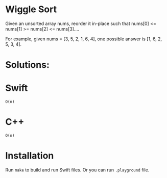 # Wiggle Sort
 Given an unsorted array nums, reorder it in-place such that nums[0] <= nums[1] >= nums[2] <= nums[3]....
 
 For example, given nums = [3, 5, 2, 1, 6, 4], one possible answer is [1, 6, 2, 5, 3, 4].
 
# Solutions:

# Swift
```
O(n)
```
# C++
```
O(n)
```

# Installation
Run `make` to build and run Swift files. Or you can run `.playground` file.
